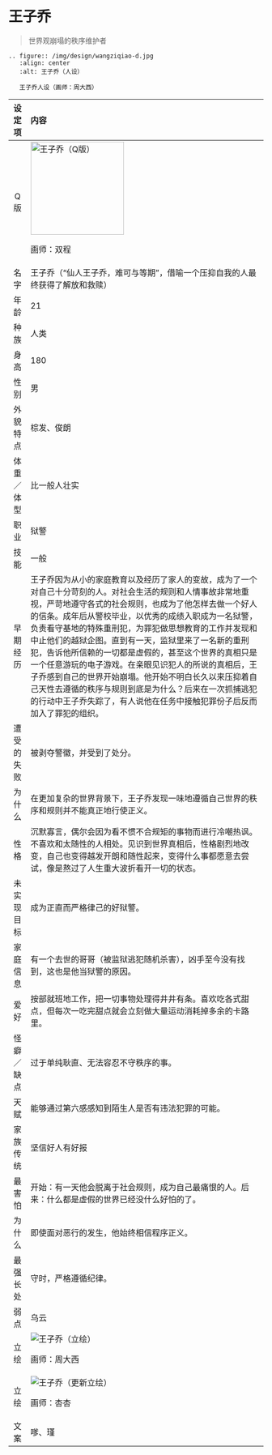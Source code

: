 # 王子乔
> 世界观崩塌的秩序维护者

```{eval-rst}
.. figure:: /img/design/wangziqiao-d.jpg
   :align: center
   :alt: 王子乔（人设）

   王子乔人设（画师：周大西）
```

|设定项|内容|
|:-:|:-|
|Q版|<img src="/img/Q/Q-wangziqiao.png" alt="王子乔（Q版）" height="184px"><p>画师：双程</p>|
|名字|王子乔（“仙人王子乔，难可与等期”，借喻一个压抑自我的人最终获得了解放和救赎）|
|年龄|21|
|种族|人类|
|身高|180|
|性别|男|
|外貌特点|棕发、俊朗|
|体重／体型|比一般人壮实|
|职业|狱警|
|技能|一般|
|早期经历|王子乔因为从小的家庭教育以及经历了家人的变故，成为了一个对自己十分苛刻的人。对社会生活的规则和人情事故非常地重视，严苛地遵守各式的社会规则，也成为了他怎样去做一个好人的信条。成年后从警校毕业，以优秀的成绩入职成为一名狱警，负责看守基地的特殊重刑犯，为罪犯做思想教育的工作并发现和中止他们的越狱企图。直到有一天，监狱里来了一名新的重刑犯，告诉他所信赖的一切都是虚假的，甚至这个世界的真相只是一个任意游玩的电子游戏。在亲眼见识犯人的所说的真相后，王子乔感到自己的世界开始崩塌。他开始不明白长久以来压抑着自己天性去遵循的秩序与规则到底是为什么？后来在一次抓捕逃犯的行动中王子乔失踪了，有人说他在任务中接触犯罪份子后反而加入了罪犯的组织。|
|遭受的失败|被剥夺警徽，并受到了处分。|
|为什么|在更加复杂的世界背景下，王子乔发现一味地遵循自己世界的秩序和规则并不能真正地行使正义。|
|性格|沉默寡言，偶尔会因为看不惯不合规矩的事物而进行冷嘲热讽。不喜欢和太随性的人相处。见识到世界真相后，性格剧烈地改变，自己也变得越发开朗和随性起来，变得什么事都愿意去尝试，像是熬过了人生重大波折看开一切的状态。|
|未实现目标|成为正直而严格律己的好狱警。|
|家庭信息|有一个去世的哥哥（被监狱逃犯随机杀害），凶手至今没有找到，这也是他当狱警的原因。|
|爱好|按部就班地工作，把一切事物处理得井井有条。喜欢吃各式甜点，但每次一吃完甜点就会立刻做大量运动消耗掉多余的卡路里。|
|怪癖／缺点|过于单纯耿直、无法容忍不守秩序的事。|
|天赋|能够通过第六感感知到陌生人是否有违法犯罪的可能。|
|家族传统|坚信好人有好报|
|最害怕|开始：有一天他会脱离于社会规则，成为自己最痛恨的人。后来：什么都是虚假的世界已经没什么好怕的了。|
|为什么|即使面对恶行的发生，他始终相信程序正义。|
|最强长处|守时，严格遵循纪律。|
|弱点|乌云|
|立绘|![王子乔（立绘）](/img/figure/wangziqiao.png)<p>画师：周大西</p>|
|立绘|![王子乔（更新立绘）](/img/figure/wangziqiao-update.png)<p>画师：杏杏</p>|
|文案|嗲、瑾|